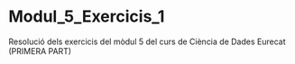 # Modul_5_Exercicis_1
Resolució dels exercicis del mòdul 5 del curs de Ciència de Dades Eurecat (PRIMERA PART)
